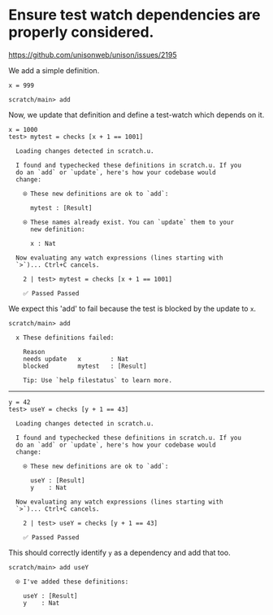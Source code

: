 # Ensure test watch dependencies are properly considered.

https://github.com/unisonweb/unison/issues/2195

We add a simple definition.

``` unison :hide
x = 999
```

``` ucm :hide
scratch/main> add

```

Now, we update that definition and define a test-watch which depends on it.

``` unison
x = 1000
test> mytest = checks [x + 1 == 1001]
```

``` ucm :added-by-ucm
  Loading changes detected in scratch.u.

  I found and typechecked these definitions in scratch.u. If you
  do an `add` or `update`, here's how your codebase would
  change:
  
    ⍟ These new definitions are ok to `add`:
    
      mytest : [Result]
    
    ⍟ These names already exist. You can `update` them to your
      new definition:
    
      x : Nat
  
  Now evaluating any watch expressions (lines starting with
  `>`)... Ctrl+C cancels.

    2 | test> mytest = checks [x + 1 == 1001]
    
    ✅ Passed Passed

```

We expect this 'add' to fail because the test is blocked by the update to `x`.

``` ucm :error
scratch/main> add

  x These definitions failed:
  
    Reason
    needs update   x        : Nat
    blocked        mytest   : [Result]
  
    Tip: Use `help filestatus` to learn more.

```

-----

``` unison
y = 42
test> useY = checks [y + 1 == 43]
```

``` ucm :added-by-ucm
  Loading changes detected in scratch.u.

  I found and typechecked these definitions in scratch.u. If you
  do an `add` or `update`, here's how your codebase would
  change:
  
    ⍟ These new definitions are ok to `add`:
    
      useY : [Result]
      y    : Nat
  
  Now evaluating any watch expressions (lines starting with
  `>`)... Ctrl+C cancels.

    2 | test> useY = checks [y + 1 == 43]
    
    ✅ Passed Passed

```

This should correctly identify `y` as a dependency and add that too.

``` ucm
scratch/main> add useY

  ⍟ I've added these definitions:
  
    useY : [Result]
    y    : Nat

```
